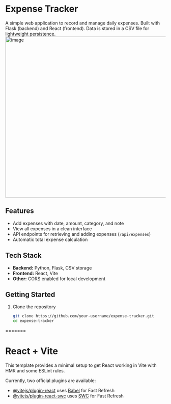 
# Expense Tracker

A simple web application to record and manage daily expenses. Built with Flask (backend) and React (frontend). Data is stored in a CSV file for lightweight persistence.
<img width="973" height="506" alt="image" src="https://github.com/user-attachments/assets/7e3990dc-fa76-48e4-8d99-9a2510e16280" />

## Features
- Add expenses with date, amount, category, and note  
- View all expenses in a clean interface  
- API endpoints for retrieving and adding expenses (`/api/expenses`)  
- Automatic total expense calculation  

## Tech Stack
- **Backend:** Python, Flask, CSV storage  
- **Frontend:** React, Vite  
- **Other:** CORS enabled for local development  

## Getting Started
1. Clone the repository  
   ```bash
   git clone https://github.com/your-username/expense-tracker.git
   cd expense-tracker
=======
# React + Vite

This template provides a minimal setup to get React working in Vite with HMR and some ESLint rules.

Currently, two official plugins are available:

- [@vitejs/plugin-react](https://github.com/vitejs/vite-plugin-react/blob/main/packages/plugin-react) uses [Babel](https://babeljs.io/) for Fast Refresh
- [@vitejs/plugin-react-swc](https://github.com/vitejs/vite-plugin-react/blob/main/packages/plugin-react-swc) uses [SWC](https://swc.rs/) for Fast Refresh





